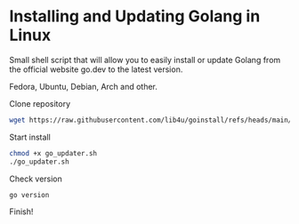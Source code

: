 
# Installing and Updating Golang in Linux
Small shell script that will allow you to easily install or update Golang from the official website go.dev to the latest version.

Fedora, Ubuntu, Debian, Arch and other.

Clone repository
```sh
wget https://raw.githubusercontent.com/lib4u/goinstall/refs/heads/main/go_updater.sh
```
Start install
```sh
chmod +x go_updater.sh
./go_updater.sh
```
Check version
```sh
go version
```
Finish!
